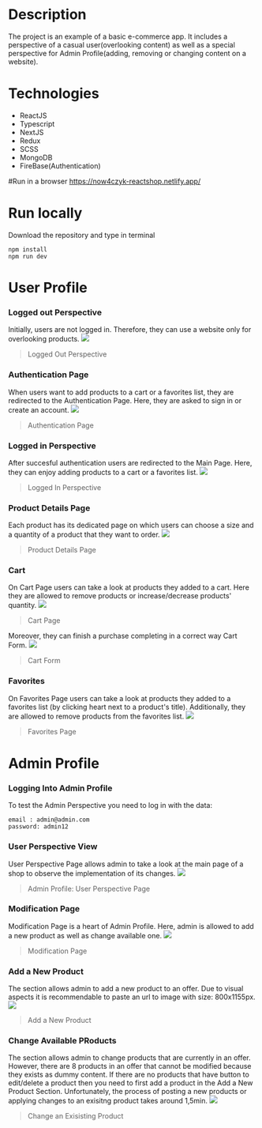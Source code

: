 # Description

The project is an example of a basic e-commerce app. It includes a perspective of a casual user(overlooking content) as well as a special perspective for Admin Profile(adding, removing or changing content on a website).

# Technologies

- ReactJS
- Typescript
- NextJS
- Redux
- SCSS
- MongoDB
- FireBase(Authentication)

#Run in a browser
https://now4czyk-reactshop.netlify.app/

# Run locally

Download the repository and type in terminal

```
npm install
npm run dev
```

# User Profile

### Logged out Perspective

Initially, users are not logged in. Therefore, they can use a website only for overlooking products.
![](https://github.com/Now4czyk/ShopAppProject/blob/main/assets/logged-out-perspetive.png)

> Logged Out Perspective

### Authentication Page

When users want to add products to a cart or a favorites list, they are redirected to the Authentication Page. Here, they are asked to sign in or create an account.
![](https://github.com/Now4czyk/ShopAppProject/blob/main/assets/authentication.png)

> Authentication Page

### Logged in Perspective

After succesful authentication users are redirected to the Main Page. Here, they can enjoy adding products to a cart or a favorites list.
![](https://github.com/Now4czyk/ShopAppProject/blob/main/assets/logged-in-perspective.png)

> Logged In Perspective

### Product Details Page

Each product has its dedicated page on which users can choose a size and a quantity of a product that they want to order.
![](https://github.com/Now4czyk/ShopAppProject/blob/main/assets/product-details.png)

> Product Details Page

### Cart

On Cart Page users can take a look at products they added to a cart. Here they are allowed to remove products or increase/decrease products' quantity.
![](https://github.com/Now4czyk/ShopAppProject/blob/main/assets/cart.png)

> Cart Page

Moreover, they can finish a purchase completing in a correct way Cart Form.
![](https://github.com/Now4czyk/ShopAppProject/blob/main/assets/cart-form.png)

> Cart Form

### Favorites

On Favorites Page users can take a look at products they added to a favorites list (by clicking heart next to a product's title). Additionally, they are allowed to remove products from the favorites list.
![](https://github.com/Now4czyk/ShopAppProject/blob/main/assets/favorites.png)

> Favorites Page

# Admin Profile

### Logging Into Admin Profile

To test the Admin Perspective you need to log in with the data:

```
email : admin@admin.com
password: admin12
```

### User Perspective View

User Perspective Page allows admin to take a look at the main page of a shop to observe the implementation of its changes.
![](https://github.com/Now4czyk/ShopAppProject/blob/main/assets/admin-perspective.png)

> Admin Profile: User Perspective Page

### Modification Page

Modification Page is a heart of Admin Profile. Here, admin is allowed to add a new product as well as change available one.
![](https://github.com/Now4czyk/ShopAppProject/blob/main/assets/modification-page.png)

> Modification Page

### Add a New Product

The section allows admin to add a new product to an offer. Due to visual aspects it is recommendable to paste an url to image with size: 800x1155px.
![](https://github.com/Now4czyk/ShopAppProject/blob/main/assets/add-a-new-product.png)

> Add a New Product

### Change Available PRoducts

The section allows admin to change products that are currently in an offer. However, there are 8 products in an offer that cannot be modified because they exists as dummy content. If there are no products that have button to edit/delete a product then you need to first add a product in the Add a New Product Section. Unfortunately, the process of posting a new products or applying changes to an exisitng product takes around 1,5min.
![](https://github.com/Now4czyk/ShopAppProject/blob/main/assets/change-exisitng-product.png)

> Change an Exisisting Product
